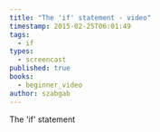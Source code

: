 ```yaml
---
title: "The 'if' statement - video"
timestamp: 2015-02-25T06:01:49
tags:
  - if
types:
  - screencast
published: true
books:
  - beginner_video
author: szabgab
---
```



The 'if' statement


<slidecast file="beginner-perl/if-statement" youtube="p9gWFNRzWvQ" />
